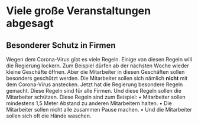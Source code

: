 # Viele große Veranstaltungen abgesagt


## Besonderer Schutz in Firmen
Wegen dem Corona-Virus gibt es viele Regeln. Einige von diesen Regeln will die Regierung lockern. Zum Beispiel dürfen ab der nächsten Woche wieder kleine Geschäfte öffnen. Aber die Mitarbeiter in diesen Geschäften sollen besonders geschützt werden. Die Mitarbeiter sollen sich nämlich **nicht** mit dem Corona-Virus anstecken. Jetzt hat die Regierung besondere Regeln gemacht. Diese Regeln sind für alle Firmen. Und diese Regeln sollen die Mitarbeiter schützen. Diese Regeln sind zum Beispiel: • Mitarbeiter sollen mindestens 1,5 Meter Abstand zu anderen Mitarbeitern halten. • Die Mitarbeiter sollen nicht alle zusammen Pause machen. • Und die Mitarbeiter sollen sich oft die Hände waschen. 

